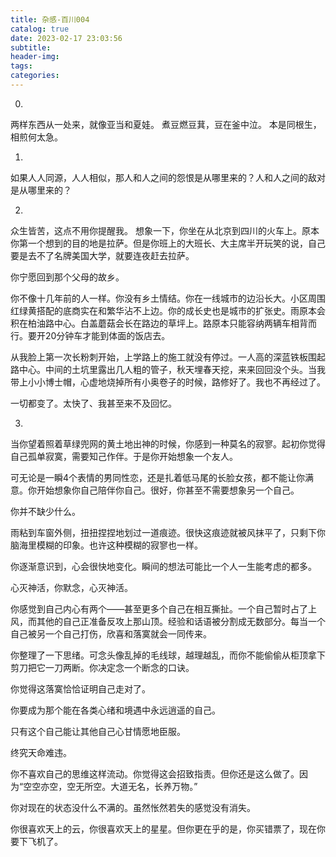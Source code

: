 ```yaml
---
title: 杂感-百川004
catalog: true
date: 2023-02-17 23:03:56
subtitle:
header-img:
tags:
categories:
---
```


0. 
两样东西从一处来，就像亚当和夏娃。
煮豆燃豆萁，豆在釜中泣。
本是同根生，相煎何太急。

1. 
如果人人同源，人人相似，那人和人之间的怨恨是从哪里来的？人和人之间的敌对是从哪里来的？

2. 
众生皆苦，这点不用你提醒我。
想象一下，你坐在从北京到四川的火车上。原本你第一个想到的目的地是拉萨。但是你班上的大班长、大主席半开玩笑的说，自己要是去不了名牌美国大学，就要连夜赶去拉萨。

你宁愿回到那个父母的故乡。

你不像十几年前的人一样。你没有乡土情结。你在一线城市的边沿长大。小区周围红绿黄搭配的底商实在和繁华沾不上边。你的成长史也是城市的扩张史。雨原本会积在柏油路中心。白盖蘑菇会长在路边的草坪上。路原本只能容纳两辆车相背而行。要开20分钟车才能到体面的饭店去。

从我脸上第一次长粉刺开始，上学路上的施工就没有停过。一人高的深蓝铁板围起路中心。中间的土坑里露出几人粗的管子，秋天埋春天挖，来来回回没个头。当我带上小小博士帽，心虚地烧掉所有小奥卷子的时候，路修好了。我也不再经过了。

一切都变了。太快了、我甚至来不及回忆。

3. 
当你望着照着草绿兜网的黄土地出神的时候，你感到一种莫名的寂寥。起初你觉得自己孤单寂寞，需要知己作伴。于是你开始想象一个友人。

可无论是一瞬4个表情的男同性恋，还是扎着低马尾的长脸女孩，都不能让你满意。你开始想象你自己陪伴你自己。很好，你甚至不需要想象另一个自己。

你并不缺少什么。

雨粘到车窗外侧，扭扭捏捏地划过一道痕迹。很快这痕迹就被风抹平了，只剩下你脑海里模糊的印象。也许这种模糊的寂寥也一样。

你逐渐意识到，心会很快地变化。瞬间的想法可能比一个人一生能考虑的都多。

心灭神活，你默念，心灭神活。

你感觉到自己内心有两个——甚至更多个自己在相互撕扯。一个自己暂时占了上风，而其他的自己正准备反攻上那山顶。经验和话语被分割成无数部分。每当一个自己被另一个自己打伤，欣喜和落寞就会一同传来。

你整理了一下思绪。可念头像乱掉的毛线球，越理越乱，而你不能偷偷从柜顶拿下剪刀把它一刀两断。你决定念一个断念的口诀。

你觉得这落寞恰恰证明自己走对了。

你要成为那个能在各类心绪和境遇中永远逍遥的自己。

只有这个自己能让其他自己心甘情愿地臣服。

终究天命难违。

你不喜欢自己的思维这样流动。你觉得这会招致指责。但你还是这么做了。因为“空空亦空，空无所空。大道无名，长养万物。”

你对现在的状态没什么不满的。虽然怅然若失的感觉没有消失。

你很喜欢天上的云，你很喜欢天上的星星。但你更在乎的是，你买错票了，现在你要下飞机了。


   
